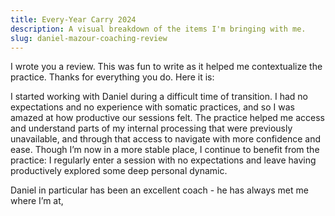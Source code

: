 ```yaml
---
title: Every-Year Carry 2024
description: A visual breakdown of the items I'm bringing with me.
slug: daniel-mazour-coaching-review
---
```


I wrote you a review. This was fun to write as it helped me contextualize the practice. Thanks for everything you do. Here it is:

I started working with Daniel during a difficult time of transition. I had no expectations and no experience with somatic practices, and so I was amazed at how productive our sessions felt. The practice helped me access and understand parts of my internal processing that were previously unavailable, and through that access to navigate with more confidence and ease. Though I’m now in a more stable place, I continue to benefit from the practice: I regularly enter a session with no expectations and leave having productively explored some deep personal dynamic.

Daniel in particular has been an excellent coach - he has always met me where I’m at, 